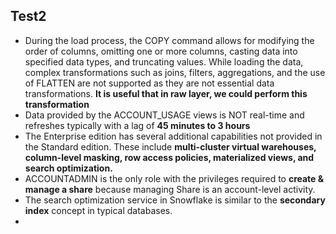 ## Test2

* During the load process, the COPY command allows for modifying the order of columns, omitting one or more columns, casting data into specified data types, and truncating values. While loading the data, complex transformations such as joins, filters, aggregations, and the use of FLATTEN are not supported as they are not essential data transformations.
  **It is useful that in raw layer, we could perform this transformation**
* Data provided by the ACCOUNT_USAGE views is NOT real-time and refreshes typically with a lag of **45 minutes to 3 hours**
* The Enterprise edition has several additional capabilities not provided in the Standard edition. These include **multi-cluster virtual warehouses, column-level masking, row access policies, materialized views, and search optimization.**
* ACCOUNTADMIN is the only role with the privileges required to **create & manage a share** because managing Share is an account-level activity.
* The search optimization service in Snowflake is similar to the **secondary index** concept in typical databases.
* 
